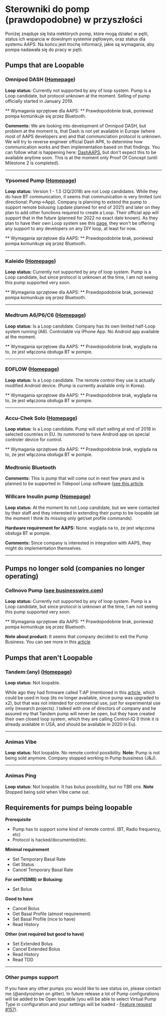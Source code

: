 # Sterowniki do pomp (prawdopodobne) w przyszłości

Poniżej znajduje się lista niektórych pomp, które mogą działać w pętli, status ich wsparcia w dowolnym systemie pętlowym, oraz status dla systemu AAPS. Na końcu jest trochę informacji, jakie są wymagania, aby pompa nadawała się do pracy w pętli.

## Pumps that are Loopable

### Omnipod DASH ([Homepage](https://www.myomnipod.com/DASH))

**Loop status:** Currently not supported by any of loop system. Pump is a Loop candidate, but protocol unknown at the moment. Selling of pump officially started in January 2019.

** Wymagania sprzętowe dla AAPS: ** Prawdopodobnie brak, ponieważ pompa komunikuje się przez Bluetooth.

**Comments:** We are looking into development of Omnipod DASH, but problem at the moment is, that Dash is not yet available in Europe (where most of AAPS developers are) and that communciation protocol is unknown. We will try to reverse engineer official Dash APK, to determine how communication works and then implementation based on that findings. You can follow what is happening here: [DashAAPS](https://github.com/andyrozman/DashAAPS/projects/1), but don't expect this to be available anytime soon. This is at the moment only Proof Of Concept (until Milestone 2 is completed).

* * *

### Ypsomed Pump ([Homepage](https://www.ypsomed.com/en/diabetes-care-mylife.html))

**Loop status:** Version 1 - 1.5 (2Q/2018) are not Loop candidates. While they do have BT communication, it seems that communication is very limited (uni directional: Pump->App). Company is planning to extend the pump to support remote bolusing (update planned for end of 2021) and later on they plan to add other functions required to create a Loop. Their official app will support that in the future (planned for 2022 no exact date known). As they plan to have their own Loop system see this [page](https://www.mylife-diabetescare.com/en/loop-program.html), they won't be offering any support to any developers on any DIY loop, at least for now.

** Wymagania sprzętowe dla AAPS: ** Prawdopodobnie brak, ponieważ pompa komunikuje się przez Bluetooth.

* * *

### Kaleido ([Homepage](https://www.hellokaleido.com/))

**Loop status:** Currently not supported by any of loop system. Pump is a Loop candidate, but since protocol is unknown at the time, I am not seeing this pump supported very soon.

** Wymagania sprzętowe dla AAPS: ** Prawdopodobnie brak, ponieważ pompa komunikuje się przez Bluetooth.

* * *

### Medtrum A6/P6/C6 ([Homepage](https://www.medtrum.com/P6.html))

**Loop status:** Is a Loop candidate. Company has its own limited half-Loop system running (A6). Controlable via iPhone App. No Android app available at the moment.

** Wymagania sprzętowe dla AAPS: ** Prawdopodobnie brak, wygląda na to, że jest włączona obsługa BT w pompie.

* * *

### EOFLOW ([Homepage](http://www.eoflow.com/eng/main/main.html))

**Loop status:** Is a Loop candidate. The remote control they use is actually modified Android device. (Pump is currently available only in Korea).

** Wymagania sprzętowe dla AAPS: ** Prawdopodobnie brak, wygląda na to, że jest włączona obsługa BT w pompie.

* * *

### Accu-Chek Solo ([Homepage](https://www.roche.com/media/releases/med-cor-2018-07-23.htm))

**Loop status:** Is a Loop candidate. Pump will start selling at end of 2018 in selected countries in EU. Its rummored to have Android app on special controler device for control.

** Wymagania sprzętowe dla AAPS: ** Prawdopodobnie brak, wygląda na to, że jest włączona obsługa BT w pompie.

### Medtronic Bluetooth

**Comments:** This is pump that will come out in next few years and is planned to be supported in Tidepool Loop software ([see this article](https://www.tidepool.org/blog/tidepool-loop-medtronic-collaboration).

### Willcare Insulin pump ([Homepage](http://en.shinmyungmedi.com))

**Loop status:** At the moment its not Loop candidate, but we were contacted by their staff and they interested in extending their pump to be loopable (at the moment I think its missing only get/set profile commands).

**Hardware requirement for AAPS:** None. wygląda na to, że jest włączona obsługa BT w pompie.

**Comments:** Since company is interested in integration with AAPS, they might do implementation themselves.

* * *

## Pumps no longer sold (companies no longer operating)

### Cellnovo Pump ([see businesswire.com](https://www.businesswire.com/news/home/20190328005829/en/Cellnovo-Stops-Manufacturing-and-Commercial-Operations))

**Loop status:** Currently not supported by any of loop system. Pump is a Loop candidate, but since protocol is unknown at the time, I am not seeing this pump supported very soon.

** Wymagania sprzętowe dla AAPS: ** Prawdopodobnie brak, ponieważ pompa komunikuje się przez Bluetooth.

**Note about product:** It seems that company decided to exit the Pump Business. You can see more in this [article](https://diabetogenic.wordpress.com/2019/04/01/and-then-cellnovo-disappeared/?fbclid=IwAR12Ow6gVbEOuD1zw7aNjBwqj5_aPkPipteHY1VHBvT3mchlH2y7Us6ZeAU)

## Pumps that aren't Loopable

### Tandem:(any) ([Homepage](https://www.tandemdiabetes.com/))

**Loop status:** Not loopable.

While ago they had firmware called T:AP (mentioned in this [article](https://www.liebertpub.com/doi/full/10.1089/dia.2018.0278?url_ver=Z39.88-2003&rfr_id=ori%3Arid%3Acrossref.org&rfr_dat=cr_pub%3Dpubmed&), which could be used in loop (its no longer available, since pump was upgraded to x2), but that was not intended for commercial use, just for experimental use only (research projects). I talked with one of directors of company and he assured my that Tandem pump will never be open, but they have created their own closed loop system, which they are calling Control-IQ (I think it is already available in USA, and should be available in 2020 in Eu).

* * *

### Animas Vibe

**Loop status:** Not loopable. No remote control possibility. **Note:** Pump is not being sold anymore. Company stopped working in Pump bussiness (J&J).

* * *

### Animas Ping

**Loop status:** Not loopable. It has bolus possibility, but no TBR one. **Note** Stopped being sold when Vibe came out.

## Requirements for pumps being loopable

**Prerequisite**

- Pump has to support some kind of remote control. (BT, Radio frequency, etc)
- Protocol is hacked/documented/etc.

**Minimal requirement**

- Set Temporary Basal Rate
- Get Status
- Cancel Temporary Basal Rate

**For oref1(SMB) or Bolusing:**

- Set Bolus

**Good to have**

- Cancel Bolus
- Get Basal Profile (almost requirement)
- Set Basal Profile (nice to have)
- Read History 

**Other (not required but good to have)**

- Set Extended Bolus
- Cancel Extended Bolus
- Read History
- Read TDD

* * *

### Other pumps support

If you have any other pumps you would like to see status on, please contact me (@andyrozman on gitter). In future release a lot of Pump configurations will be added to be Open loopable (you will be able to select Virtual Pump Type in configuration and your settings will be loaded - [Feature request #157](https://github.com/nightscout/AndroidAPS/issues/157)).